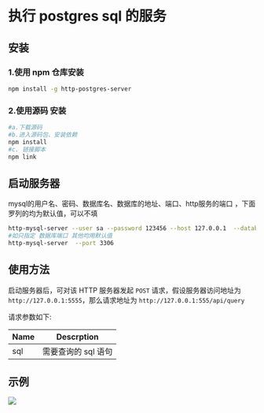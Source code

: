 # 执行 postgres sql 的服务

## 安装

### 1.使用 npm 仓库安装

```bash
npm install -g http-postgres-server
```

### 2.使用源码 安装

```bash
#a.下载源码
#b.进入源码包、安装依赖
npm install
#c. 链接脚本
npm link

```

## 启动服务器

mysql的用户名、密码、数据库名、数据库的地址、端口、http服务的端口 ，下面罗列的均为默认值，可以不填

```bash
http-mysql-server --user sa --password 123456 --host 127.0.0.1  --database db_user --port 3306 --http_port 5555
#如只指定 数据库端口 其他均用默认值
http-mysql-server  --port 3306
```

## 使用方法

启动服务器后，可对该 HTTP 服务器发起 `POST` 请求，假设服务器访问地址为 `http://127.0.0.1:5555`，那么请求地址为 `http://127.0.0.1:555/api/query`

请求参数如下:

|Name|Descrption|
|------|-------|
|sql|需要查询的 sql 语句|

## 示例

![](https://ws1.sinaimg.cn/large/006tCP9Lly1frk4kc305cj31ne0vuaec.jpg)
